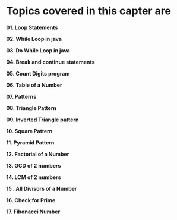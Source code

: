 # Topics covered in this capter are

**01. Loop Statements**

**02. While Loop in java**

**03. Do While Loop in java**

**04. Break and continue statements**

**05. Count Digits program**

**06. Table of a Number**

**07. Patterns**

**08. Triangle Pattern**

**09. Inverted Triangle pattern**

**10. Square Pattern**

**11. Pyramid Pattern**

**12. Factorial of a Number**

**13. GCD of 2 numbers**

**14. LCM of 2 numbers**

**15 . All Divisors of a Number**

**16. Check for Prime**

**17. Fibonacci Number**
